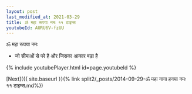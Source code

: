 ```yaml
---
layout: post
last_modified_at: 2021-03-29
title: ॐ महा रूपया नमः ११ टाइम्स
youtubeId: AURU6V-fzUU
---
```

 
 
 ॐ महा रूपया नमः  
 
 -  जो सीमाओं से परे है और जिसका आकार बड़ा है 
 
  
 
  
 
 
 
 
 
 


{% include youtubePlayer.html id=page.youtubeId %}
 
[Next]({{ site.baseurl }}{% link  split2/_posts/2014-09-29-ॐ महा नागा हनया नमः ११ टाइम्स.md%})
 
